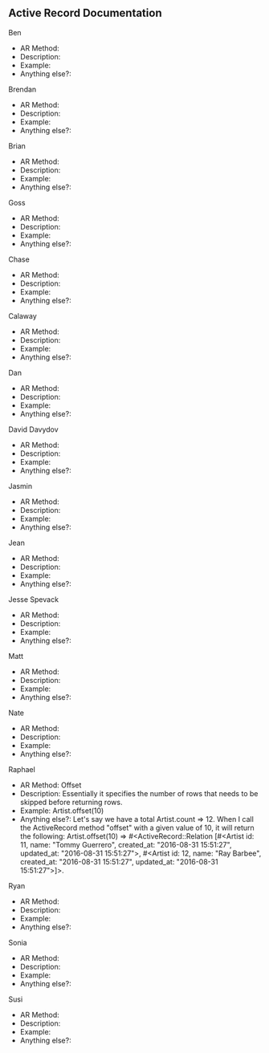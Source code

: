 ## Active Record Documentation

Ben

  * AR Method: 
  * Description:
  * Example:
  * Anything else?:

Brendan

  * AR Method: 
  * Description:
  * Example:
  * Anything else?:

Brian

  * AR Method: 
  * Description:
  * Example:
  * Anything else?:

Goss

  * AR Method: 
  * Description:
  * Example:
  * Anything else?:

Chase 

  * AR Method: 
  * Description:
  * Example:
  * Anything else?:

Calaway
  * AR Method: 
  * Description:
  * Example:
  * Anything else?:

Dan

  * AR Method: 
  * Description:
  * Example:
  * Anything else?:

David Davydov

  * AR Method: 
  * Description:
  * Example:
  * Anything else?:

Jasmin

  * AR Method: 
  * Description:
  * Example:
  * Anything else?:

Jean

  * AR Method: 
  * Description:
  * Example:
  * Anything else?:

Jesse Spevack

  * AR Method: 
  * Description:
  * Example:
  * Anything else?:

Matt

  * AR Method: 
  * Description:
  * Example:
  * Anything else?:

Nate

  * AR Method: 
  * Description:
  * Example:
  * Anything else?:

Raphael

  * AR Method: Offset
  * Description: Essentially it specifies the number of rows that needs to be skipped before returning rows.
  * Example: Artist.offset(10)
  * Anything else?: Let's say we have a total Artist.count => 12. When I call the ActiveRecord method "offset" with a given value of 10, it will return the following:  Artist.offset(10) => #<ActiveRecord::Relation [#<Artist id: 11, name: "Tommy Guerrero", created_at: "2016-08-31 15:51:27", updated_at: "2016-08-31 15:51:27">, #<Artist id: 12, name: "Ray Barbee", created_at: "2016-08-31 15:51:27", updated_at: "2016-08-31 15:51:27">]>.

Ryan

  * AR Method: 
  * Description:
  * Example:
  * Anything else?:

Sonia

  * AR Method: 
  * Description:
  * Example:
  * Anything else?:

Susi

  * AR Method: 
  * Description:
  * Example:
  * Anything else?:
  
